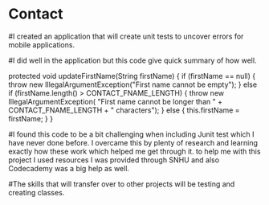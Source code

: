 # Contact
 #I created an application that will create unit tests to uncover errors for mobile applications.

#I did well in the application but this code give quick summary of how well.

protected void updateFirstName(String firstName) {
if (firstName == null) {
throw new IllegalArgumentException("First name cannot be empty");
} else if (firstName.length() > CONTACT_FNAME_LENGTH) {
throw new IllegalArgumentException(
"First name cannot be longer than " + CONTACT_FNAME_LENGTH + " characters");
} else {
this.firstName = firstName;
}
}

#I found this code to be a bit challenging when including Junit test which I have never done before. I overcame this by plenty of research and learning exactly how these work which helped me get through it.
to help me with this project I used resources I was provided through SNHU and also Codecademy was a big help as well.

#The skills that will transfer over to other projects will be testing and creating classes.

